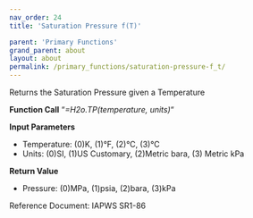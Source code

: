 ```yaml
---
nav_order: 24
title: 'Saturation Pressure f(T)'

parent: 'Primary Functions'
grand_parent: about
layout: about
permalink: /primary_functions/saturation-pressure-f_t/
---
```


Returns the Saturation Pressure given a Temperature

**Function Call** “*=H2o.TP(temperature, units)*“

**Input Parameters**

- Temperature: (0)K, (1)°F, (2)°C, (3)°C
- Units: (0)SI, (1)US Customary, (2)Metric bara, (3) Metric kPa

**Return Value**

- Pressure: (0)MPa, (1)psia, (2)bara, (3)kPa

Reference Document: IAPWS SR1-86